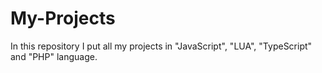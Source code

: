 # My-Projects
In this repository I put all my projects in "JavaScript", "LUA", "TypeScript" and "PHP" language.
